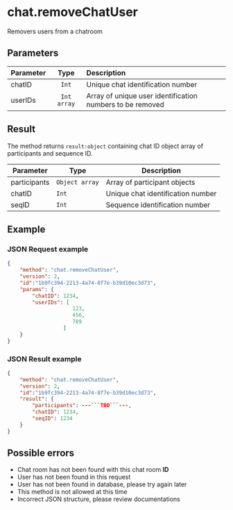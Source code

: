 # chat.removeChatUser

Removers users from a chatroom

## Parameters

| Parameter | Type | Description       | 
| --- | :---: | :--- |
| chatID |  `Int`  | Unique chat identification number |
| userIDs |  `Int array`  | Array of unique user identification numbers to be removed |

## Result
The method returns `result:object` containing chat ID object array of participants and sequence ID.

| Parameter | Type | Description |
| ---- | ---- | ---- |
| participants | `Object array` | Array of participant objects |
| chatID | `Int` | Unique chat identification number | 
| seqID | `Int` | Sequence identification number |


## Example

### JSON Request example
```JSON
{
    "method": "chat.removeChatUser",
    "version": 2,
    "id":"1b9fc394-2213-4a74-8f7e-b39d10ec3d73",
    "params": {
        "chatID": 1234,
        "userIDs": [ 
                     123, 
                     456, 
                     789
                  ]
    }
}
```

### JSON Result example
```JSON
{
    "method": "chat.removeChatUser",
    "version": 2,
    "id":"1b9fc394-2213-4a74-8f7e-b39d10ec3d73",
    "result": {
        "participants": ---```TBD```---,
        "chatID": 1234,
        "seqID": 1234 
    }
}
```


## Possible errors

* Chat room has not been found with this chat room **ID**
* User has not been found in this request
* User has not been found in database, please try again later
* This method is not allowed at this time
* Incorrect JSON structure, please review documentations
